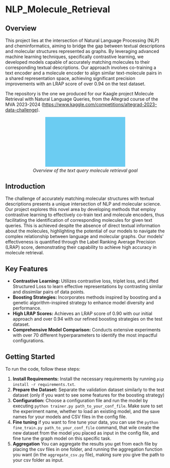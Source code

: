 # NLP_Molecule_Retrieval

## Overview
This project lies at the intersection of Natural Language Processing (NLP) and cheminformatics, aiming to bridge the gap between textual descriptions and molecular structures represented as graphs. By leveraging advanced machine learning techniques, specifically contrastive learning, we developed models capable of accurately matching molecules to their corresponding textual descriptions. Our approach involves co-training a text encoder and a molecule encoder to align similar text-molecule pairs in a shared representation space, achieving significant precision improvements with an LRAP score of over 0.94 on the test dataset.

The repository is the one we produced for our Kaagle project Molecule Retrieval with Natural Language Queries, from the Altegrad course of the MVA 2023-2024 (https://www.kaggle.com/competitions/altegrad-2023-data-challenge).

<p align="center">
  <img src="figures/GIF1.gif" alt="overviewMoleculeRetrieval" width="50%" height="auto">
  <br>
  <em>Overview of the text query molecule retrieval goal</em>
</p>

## Introduction
The challenge of accurately matching molecular structures with textual descriptions presents a unique intersection of NLP and molecular science. Our project explores this novel area by developing methods that employ contrastive learning to effectively co-train text and molecule encoders, thus facilitating the identification of corresponding molecules for given text queries. This is achieved despite the absence of direct textual information about the molecules, highlighting the potential of our models to navigate the complex relationship between language and molecular graphs. Our models' effectiveness is quantified through the Label Ranking Average Precision (LRAP) score, demonstrating their capability to achieve high accuracy in molecule retrieval.

## Key Features
- **Contrastive Learning:** Utilizes contrastive loss, triplet loss, and Lifted Structured Loss to learn effective representations by contrasting similar and dissimilar pairs of data points.
- **Boosting Strategies:** Incorporates methods inspired by boosting and a genetic algorithm-inspired strategy to enhance model diversity and performance.
- **High LRAP Scores:** Achieves an LRAP score of 0.90 with our initial approach and over 0.94 with our refined boosting strategies on the test dataset.
- **Comprehensive Model Comparison:** Conducts extensive experiments with over 70 different hyperparameters to identify the most impactful configurations.

## Getting Started
To run the code, follow these steps:
1. **Install Requirements:** Install the necessary requirements by running `pip install -r requirements.txt`.
2. **Prepare the Dataset:** Separate the validation dataset similarly to the test dataset (only if you want to see some features for the boosting strategy)
3. **Configuration:** Choose a configuration file and run the model by executing `python trainer.py path_to_your_conf_file`. Make sure to set the experiment name, whether to load an existing model, and the save names for your models and CSV files in the config file.
4. **Fine tuning** if you want to fine tune your data, you can use the `python fine_train.py path_to_your_conf_file` command, that wile create the new dataset from the model you placed as input in the config file, and fine tune the graph model on this specific task. 
5. **Aggregation** You can aggregate the results you get from each file by placing the csv files in one folder, and running the aggregation function you want (in the `aggregate_csv.py` file), making sure you give the path to your csv folder as input.
